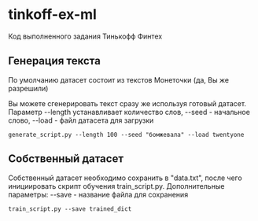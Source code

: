 # tinkoff-ex-ml

Код выполненного задания Тинькофф Финтех

## Генерация текста

По умолчанию датасет состоит из текстов Монеточки (да, Вы же разрешили)

Вы можете сгенерировать текст сразу же используя готовый датасет. Параметр --length устанавливает количество слов, --seed - начальное слово, --load - файл датасета для загрузки
```
generate_script.py --length 100 --seed "бомжевала" --load twentyone
```

## Собственный датасет

Собственный датасет необходимо сохранить в "data.txt", после чего инициировать скрипт обучения train_script.py. Дополнительные параметры: --save - название файла для сохранения

```
train_script.py --save trained_dict
```
